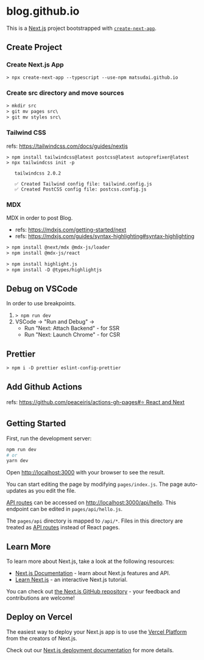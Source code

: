 # blog.github.io

This is a [Next.js](https://nextjs.org/) project bootstrapped with [`create-next-app`](https://github.com/vercel/next.js/tree/canary/packages/create-next-app).

## Create Project

### Create Next.js App

```txt
> npx create-next-app --typescript --use-npm matsudai.github.io
```

### Create src directory and move sources

```txt
> mkdir src
> git mv pages src\
> git mv styles src\
```

### Tailwind CSS

refs: https://tailwindcss.com/docs/guides/nextjs

```
> npm install tailwindcss@latest postcss@latest autoprefixer@latest
> npx tailwindcss init -p

   tailwindcss 2.0.2

   ✅ Created Tailwind config file: tailwind.config.js
   ✅ Created PostCSS config file: postcss.config.js
```

### MDX

MDX in order to post Blog.

* refs: https://mdxjs.com/getting-started/next
* refs: https://mdxjs.com/guides/syntax-highlighting#syntax-highlighting

```txt
> npm install @next/mdx @mdx-js/loader
> npm install @mdx-js/react

> npm install highlight.js
> npm install -D @types/highlightjs
```

## Debug on VSCode

In order to use breakpoints.

1. `> npm run dev`
2. VSCode -> "Run and Debug" ->
    * Run "Next: Attach Backend" - for SSR
    * Run "Next: Launch Chrome"  - for CSR

## Prettier

```txt
> npm i -D prettier eslint-config-prettier
```

## Add Github Actions

refs: [https://github.com/peaceiris/actions-gh-pages#⭐️ React and Next](https://github.com/peaceiris/actions-gh-pages#%EF%B8%8F-react-and-next)

## Getting Started

First, run the development server:

```bash
npm run dev
# or
yarn dev
```

Open [http://localhost:3000](http://localhost:3000) with your browser to see the result.

You can start editing the page by modifying `pages/index.js`. The page auto-updates as you edit the file.

[API routes](https://nextjs.org/docs/api-routes/introduction) can be accessed on [http://localhost:3000/api/hello](http://localhost:3000/api/hello). This endpoint can be edited in `pages/api/hello.js`.

The `pages/api` directory is mapped to `/api/*`. Files in this directory are treated as [API routes](https://nextjs.org/docs/api-routes/introduction) instead of React pages.

## Learn More

To learn more about Next.js, take a look at the following resources:

- [Next.js Documentation](https://nextjs.org/docs) - learn about Next.js features and API.
- [Learn Next.js](https://nextjs.org/learn) - an interactive Next.js tutorial.

You can check out [the Next.js GitHub repository](https://github.com/vercel/next.js/) - your feedback and contributions are welcome!

## Deploy on Vercel

The easiest way to deploy your Next.js app is to use the [Vercel Platform](https://vercel.com/import?utm_medium=default-template&filter=next.js&utm_source=create-next-app&utm_campaign=create-next-app-readme) from the creators of Next.js.

Check out our [Next.js deployment documentation](https://nextjs.org/docs/deployment) for more details.
